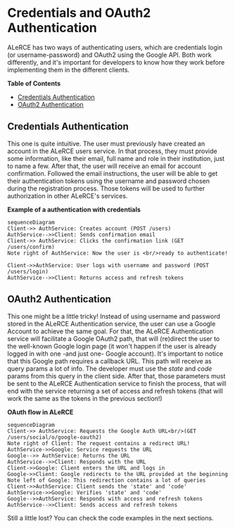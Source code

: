 # Credentials and OAuth2 Authentication

ALeRCE has two ways of authenticating users, which are credentials login (or username-password) and OAuth2 using the Google API.
Both work differently, and it's important for developers to know how they work before implementing them in the different clients.

**Table of Contents**
- [Credentials Authentication](#credentials-authentication)
- [OAuth2 Authentication](#oauth2-authentication)


## Credentials Authentication
This one is quite intuitive. The user must previously have created an account in the ALeRCE users service. In that process, they must provide some information, like their email, full name and role in their institution, just to name a few. After that, the user will receive an email for account confirmation.
Followed the email instructions, the user will be able to get their authentication tokens using the username and password chosen during the registration process. Those tokens will be used to further authorization in other ALeRCE's services.

**Example of a authentication with credentials**
```mermaid
sequenceDiagram
Client->> AuthService: Creates account (POST /users)
AuthService-->>Client: Sends confirmation email
Client->> AuthService: Clicks the confirmation link (GET /users/confirm)
Note right of AuthService: Now the user is <br/>ready to authenticate!

Client->>AuthService: User logs with username and password (POST /users/login)
AuthService-->>Client: Returns access and refresh tokens
```

## OAuth2 Authentication
This one might be a little tricky! Instead of using username and password stored in the ALeRCE Authentication service, the user can use a Google Account to achieve the same goal. For that, the ALeRCE Authentication service will facilitate a Google OAuth2 path, that will (re)direct the user to the well-known Google login page (it won't happen if the user is already logged in with one -and just one- Google account). It's important to notice that this Google path requires a callback URL. This path will receive as query params a lot of info. The developer must use the *state* and *code* params from this query in the client side. After that, those parameters must be sent to the ALeRCE Authentication service to finish the process, that will end with the service returning a set of access and refresh tokens (that will work the same as the tokens in the previous section!)

**OAuth flow in ALeRCE**
```mermaid
sequenceDiagram
Client->> AuthService: Requests the Google Auth URL<br/>(GET /users/social/o/google-oauth2)
Note right of Client: The request contains a redirect URL!
AuthService->>Google: Service requests the URL
Google-->> AuthService: Returns the URL
AuthService-->>Client: Responds with the URL
Client->>Google: Client enters the URL and logs in
Google->>Client: Google redirects to the URL provided at the beginning
Note left of Google: This redirection contains a lot of queries
Client->>AuthService: Client sends the 'state' and 'code'
AuthService->>Google: Verifies 'state' and 'code'
Google-->>AuthService: Responds with access and refresh tokens
AuthService-->>Client: Sends access and refresh tokens
```
Still a little lost? You can check the code examples in the next sections.